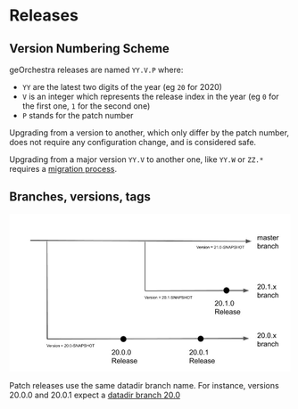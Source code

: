 # Releases

## Version Numbering Scheme

geOrchestra releases are named `YY.V.P` where:
 * `YY` are the latest two digits of the year (eg `20` for 2020)
 * `V` is an integer which represents the release index in the year (eg `0` for the first one, `1` for the second one)
 * `P` stands for the patch number
 
 Upgrading from a version to another, which only differ by the patch number, does not require any configuration change, and is considered safe.
 
 Upgrading from a major version `YY.V` to another one, like `YY.W` or `ZZ.*` requires a [migration process](../migrations).
 
 ## Branches, versions, tags
 
 ![branches](images/branches.jpg)
 
 Patch releases use the same datadir branch name. For instance, versions 20.0.0 and 20.0.1 expect a [datadir branch 20.0](https://github.com/georchestra/datadir/tree/20.0)